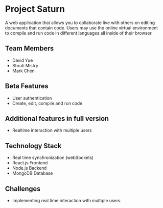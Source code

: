 # Project Saturn
A web application that allows you to collaborate live with others on editing documents that contain code. Users may use the online virtual environment to compile and run code in different languages all inside of their browser.   

## Team Members
- David Yue
- Shruti Mistry
- Mark Chen

## Beta Features
- User authentication
- Create, edit, compile and run code 

## Additional features in full version
- Realtime interaction with multiple users

## Technology Stack
- Real time synchronization (webSockets)
- React.js Frontend
- Node.js Backend
- MongoDB Database

## Challenges
- Implementing real time interaction with multiple users
